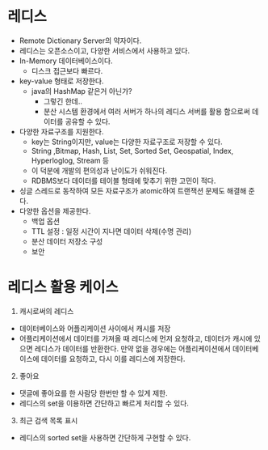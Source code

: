 # 레디스
- Remote Dictionary Server의 약자이다.  
- 레디스는 오픈소스이고, 다양한 서비스에서 사용하고 있다.  
- In-Memory 데이터베이스이다.
  - 디스크 접근보다 빠르다.
- key-value 형태로 저장한다.
  - java의 HashMap 같은거 아닌가?
    - 그렇긴 한데..
    - 분산 시스템 환경에서 여러 서버가 하나의 레디스 서버를 활용 함으로써 데이터를 공유할 수 있다.
- 다양한 자료구조를 지원한다.
  - key는 String이지만, value는 다양한 자료구조로 저장할 수 있다.
  - String ,Bitmap, Hash, List, Set, Sorted Set, Geospatial, Index, Hyperloglog, Stream 등
  - 이 덕분에 개발의 편의성과 난이도가 쉬워진다.
  - RDBMS보다 데이터를 테이블 형태에 맞추기 위한 고민이 적다.
- 싱글 스레드로 동작하여 모든 자료구조가 atomic하여 트랜잭션 문제도 해결해 준다.
- 다양한 옵션을 제공한다.
  - 백업 옵션
  - TTL 설정 : 일정 시간이 지나면 데이터 삭제(수명 관리)
  - 분산 데이터 저장소 구성
  - 보안
 
# 레디스 활용 케이스
1. 캐시로써의 레디스
  - 데이터베이스와 어플리케이션 사이에서 캐시를 저장
  - 어플리케이션에서 데이터를 가져올 때 레디스에 먼저 요청하고, 데이터가 캐시에 있으면 레디스가 데이터를 반환한다. 만약 없을 경우에는 어플리케이션에서 데이터베이스에 데이터를 요청하고, 다시 이를 레디스에 저장한다.
2. 좋아요
  - 댓글에 좋아요를 한 사람당 한번만 할 수 있게 제한.
  - 레디스의 set을 이용하면 간단하고 빠르게 처리할 수 있다.
3. 최근 검색 목록 표시
  - 레디스의 sorted set을 사용하면 간단하게 구현할 수 있다.

